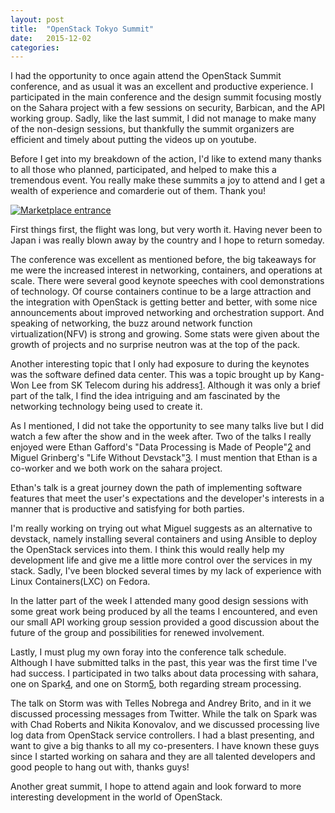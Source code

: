 ```yaml
---
layout: post
title:  "OpenStack Tokyo Summit"
date:   2015-12-02
categories:
---
```


I had the opportunity to once again attend the OpenStack Summit conference,
and as usual it was an excellent and productive experience. I participated
in the main conference and the design summit focusing mostly on the
Sahara project with a few sessions on security, Barbican, and the API
working group. Sadly, like the last summit, I did not manage to make many
of the non-design sessions, but thankfully the summit organizers are
efficient and timely about putting the videos up on youtube.

Before I get into my breakdown of the action, I'd like to extend many
thanks to all those who planned, participated, and helped to make this a
tremendous event. You really make these summits a joy to attend and I get a
wealth of experience and comarderie out of them. Thank you!

<a href="http://imgur.com/2Wfx1Vx">
<img src="http://i.imgur.com/2Wfx1Vxl.jpg" title="Marketplace entrance" />
</a>

First things first, the flight was long, but very worth it. Having never
been to Japan i was really blown away by the country and I hope to return
someday.

The conference was excellent as mentioned before, the big takeaways for
me were the increased interest in networking, containers, and operations
at scale. There were several good keynote speeches with cool demonstrations
of technology. Of course containers continue to be a large attraction and
the integration with OpenStack is getting better and better, with some
nice announcements about improved networking and orchestration support. And
speaking of networking, the buzz around network function virtualization(NFV)
is strong and growing. Some stats were given about the growth of projects
and no surprise neutron was at the top of the pack.

Another interesting topic that I only had exposure to during the keynotes
was the software defined data center. This was a topic brought up by
Kang-Won Lee from SK Telecom during his address[1]. Although it was only
a brief part of the talk, I find the idea intriguing and am fascinated
by the networking technology being used to create it.

As I mentioned, I did not take the opportunity to see many talks live but
I did watch a few after the show and in the week after. Two of the talks
I really enjoyed were Ethan Gafford's "Data Processing is Made of People"[2]
and Miguel Grinberg's "Life Without Devstack"[3]. I must mention that Ethan
is a co-worker and we both work on the sahara project.

Ethan's talk is a great journey down the path of implementing software
features that meet the user's expectations and the developer's interests in
a manner that is productive and satisfying for both parties.

I'm really working on trying out what Miguel suggests as an alternative to
devstack, namely installing several containers and using Ansible to deploy
the OpenStack services into them. I think this would really help my
development life and give me a little more control over the services in my
stack. Sadly, I've been blocked several times by my lack of experience with
Linux Containers(LXC) on Fedora.

In the latter part of the week I attended many good design sessions with
some great work being produced by all the teams I encountered, and even our
small API working group session provided a good discussion about the future
of the group and possibilities for renewed involvement.

Lastly, I must plug my own foray into the conference talk schedule. Although
I have submitted talks in the past, this year was the first time I've had
success. I participated in two talks about data processing with sahara, one
on Spark[4], and one on Storm[5], both regarding stream processing.

The talk on Storm was with Telles Nobrega and Andrey Brito, and in it
we discussed processing messages from Twitter. While the talk on Spark was
with Chad Roberts and Nikita Konovalov, and we discussed processing live
log data from OpenStack service controllers. I had a blast presenting, and
want to give a big thanks to all my co-presenters. I have known these guys
since I started working on sahara and they are all talented developers and
good people to hang out with, thanks guys!

Another great summit, I hope to attend again and look forward to more
interesting development in the world of OpenStack.

[1]: https://www.openstack.org/summit/tokyo-2015/videos/presentation/skts-journey-toward-platform-company-with-5g-network-and-openstack

[2]: https://www.openstack.org/summit/tokyo-2015/videos/presentation/data-processing-is-made-of-people-a-case-study-in-role-empathic-api-design-in-sahara

[3]: https://www.openstack.org/summit/tokyo-2015/videos/presentation/life-without-devstack-upstream-development-with-osad

[4]: https://www.openstack.org/summit/tokyo-2015/videos/presentation/this-is-sparkhara-openstack-log-processing-in-real-time-using-spark-on-sahara

[5]: https://www.openstack.org/summit/tokyo-2015/videos/presentation/sahara-storm-real-time-data-analytics-in-openstack

